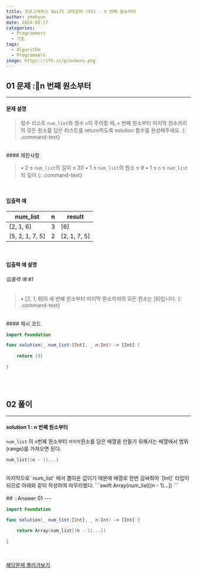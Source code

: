 ```yaml
---
title: 프로그래머스 Swift 코테준비 (61) - n 번째 원소부터
author: yeahyun
date: 2024-02-17
categories:
  - Programmers
  - 기초
tags:
  - Algorithm
  - Programmers
image: https://ifh.cc/g/wvbwro.png
---
```

## 01 문제 :n 번째 원소부터
---
#### 문제 설명

>정수 리스트 `num_list`와 정수 `n`이 주어질 때, `n` 번째 원소부터 마지막 원소까지의 모든 원소를 담은 리스트를 return하도록 solution 함수를 완성해주세요.
{: .command-text}

<BR>
#### 제한사항

>• 2 ≤ `num_list`의 길이 ≤ 30
>• 1 ≤ `num_list`의 원소 ≤ 9
>• 1 ≤ `n` ≤ `num_list`의 길이
{: .command-text}
<BR>

#### 입출력 예

|num_list|n|result|
|---|---|---|
|[2, 1, 6]|3|[6]|
|[5, 2, 1, 7, 5]|2|[2, 1, 7, 5]|

<BR>

#### 입출력 예 설명

###### 입출력 예 #1

>• [2, 1, 6]의 세 번째 원소부터 마지막 원소까지의 모든 원소는 [6]입니다.
{: .command-text}




<br>
#### 제시 코드

```swift
import Foundation

func solution(_ num_list:[Int], _ n:Int) -> [Int] {
    
	return [0]
    
}
```

<br>
<br>

## 02 풀이 
---

#### solution 1 : n 번째 원소부터

`num_list` 의 `n`번째 원소부터 `마지막`원소를 담은 배열을 만들기 위해서는 배열에서 범위(range)를 가져오면 된다. 

```swift
num_list[(n - 1)...]
```

<br>
마지막으로 `num_list` 에서 뽑아온 값이기 때문에 배열로 한번 감싸줘야 `[Int]` 타입이 되므로 아래와 같이 작성하여 마무리했다.
```swift
Array(num_list[(n - 1)...])
```


<br>
<br>
## 💡Answer 01
---

```swift
import Foundation

func solution(_ num_list:[Int], _ n:Int) -> [Int] {
    
    return Array(num_list[(n - 1)...])
    
}
```

<br>

[해당문제 풀러가보기](https://school.programmers.co.kr/learn/courses/30/lessons/181892)